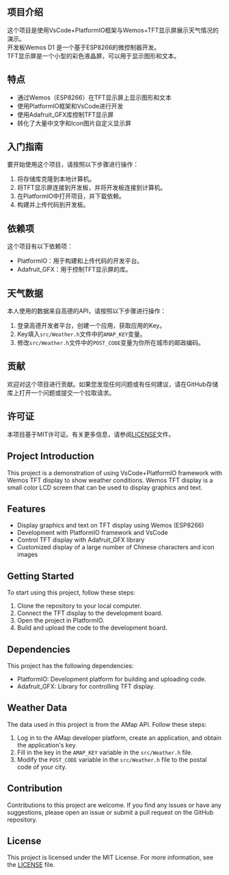 ## 项目介绍

这个项目是使用VsCode+PlatformIO框架与Wemos+TFT显示屏展示天气情况的演示。    
开发板Wemos D1 是一个基于ESP8266的微控制器开发。    
TFT显示屏是一个小型的彩色液晶屏，可以用于显示图形和文本。

## 特点

- 通过Wemos（ESP8266）在TFT显示屏上显示图形和文本
- 使用PlatformIO框架和VsCode进行开发
- 使用Adafruit_GFX库控制TFT显示屏
- 转化了大量中文字和Icon图片自定义显示屏

## 入门指南

要开始使用这个项目，请按照以下步骤进行操作：

1. 将存储库克隆到本地计算机。
2. 将TFT显示屏连接到开发板，并将开发板连接到计算机。 
3. 在PlatformIO中打开项目，并下载依赖。
4. 构建并上传代码到开发板。

## 依赖项

这个项目有以下依赖项：

- PlatformIO：用于构建和上传代码的开发平台。
- Adafruit_GFX：用于控制TFT显示屏的库。

## 天气数据

本人使用的数据来自高德的API，请按照以下步骤进行操作：

1. 登录高德开发者平台，创建一个应用，获取应用的Key。
2. Key填入`src/Weather.h`文件中的`AMAP_KEY`变量。
3. 修改`src/Weather.h`文件中的`POST_CODE`变量为你所在城市的邮政编码。

## 贡献

欢迎对这个项目进行贡献。如果您发现任何问题或有任何建议，请在GitHub存储库上打开一个问题或提交一个拉取请求。

## 许可证

本项目基于MIT许可证。有关更多信息，请参阅[LICENSE](./LICENSE)文件。

## Project Introduction
This project is a demonstration of using VsCode+PlatformIO framework with Wemos TFT display to show weather conditions. Wemos TFT display is a small color LCD screen that can be used to display graphics and text.
## Features
- Display graphics and text on TFT display using Wemos (ESP8266)
- Development with PlatformIO framework and VsCode
- Control TFT display with Adafruit_GFX library
- Customized display of a large number of Chinese characters and icon images
## Getting Started
To start using this project, follow these steps:
1. Clone the repository to your local computer.
2. Connect the TFT display to the development board.
3. Open the project in PlatformIO.
4. Build and upload the code to the development board.
## Dependencies
This project has the following dependencies:
- PlatformIO: Development platform for building and uploading code.
- Adafruit_GFX: Library for controlling TFT display.
## Weather Data
The data used in this project is from the AMap API. Follow these steps:
1. Log in to the AMap developer platform, create an application, and obtain the application's key.
2. Fill in the key in the `AMAP_KEY` variable in the `src/Weather.h` file.
3. Modify the `POST_CODE` variable in the `src/Weather.h` file to the postal code of your city.
## Contribution
Contributions to this project are welcome. If you find any issues or have any suggestions, please open an issue or submit a pull request on the GitHub repository.
## License
This project is licensed under the MIT License. For more information, see the [LICENSE](./LICENSE) file.